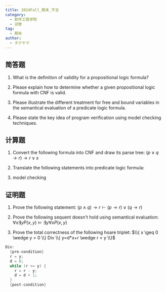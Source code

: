 ```yaml
---
title: 2024Fall_期末_不全
category:
  - 软件工程学院
  - 试卷
tag:
  - 期末
author:
  - タクヤマ
---
```


## 简答题

1. What is the definition of validity for a propositional logic formula?

2. Please explain how to determine whether a given propositional logic formula with CNF is valid.

3. Please illustrate the different treatment for free and bound variables in the semantical evaluation of a predicate logic formula.

4. Please state the key idea of program verification using model checking techniques.

## 计算题

1. Convert the following formula into CNF and draw its parse tree: $(p \vee q \rightarrow r ) \rightarrow r \vee s$

2. Translate the following statements into predicate logic formula:

3. model checking

## 证明题

1. Prove the following statement: $(p \wedge q) \rightarrow r \vdash (p \rightarrow r) \vee (q \rightarrow r)$

2. Prove the following sequent doesn't hold using semantical evaluation:
  $\forall x \exists y P(x,y) \models \exists y \forall x P(x,y)$

3. Prove the total correctness of the following hoare triplet: $\\{ x \geq 0 \wedge y > 0 \\} Div \\{ y=d*x+r \wedge r < y \\}$

```cpp
Div:
  {pre-condition}
  r = y;
  d = 0;
  while (r >= y) {
    r = r - y;
    d = d + 1;
  }
  {post-condition}
  ```
